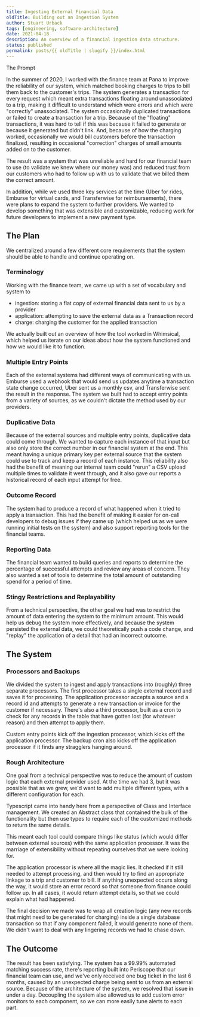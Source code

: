 ```yaml
---
title: Ingesting External Financial Data
oldTitle: Building out an Ingestion System
author: Stuart Urback
tags: [engineering, software-architecture]
date: 2021-04-18
description: An overview of a financial ingestion data structure.
status: published
permalink: posts/{{ oldTitle | slugify }}/index.html
---
```


The Prompt

In the summer of 2020, I worked with the finance team at Pana to improve the reliability of our system, which matched booking charges to trips to bill them back to the customer's trips. The system generates a transaction for every request which meant extra transactions floating around unassociated to a trip, making it difficult to understand which were errors and which were "correctly" unassociated. The system occasionally duplicated transactions or failed to create a transaction for a trip. Because of the "floating" transactions, it was hard to tell if this was because it failed to generate or because it generated but didn't link. And, because of how the charging worked, occasionally we would bill customers before the transaction finalized, resulting in occasional "correction" charges of small amounts added on to the customer.

The result was a system that was unreliable and hard for our financial team to use (to validate we knew where our money was) and reduced trust from our customers who had to follow up with us to validate that we billed them the correct amount.

In addition, while we used three key services at the time (Uber for rides, Emburse for virtual cards, and Transferwise for reimbursements), there were plans to expand the system to further providers. We wanted to develop something that was extensible and customizable, reducing work for future developers to implement a new payment type.

## The Plan

We centralized around a few different core requirements that the system should be able to handle and continue operating on.

### Terminology

Working with the finance team, we came up with a set of vocabulary and system to

- ingestion: storing a flat copy of external financial data sent to us by a provider
- application: attempting to save the external data as a Transaction record
- charge: charging the customer for the applied transaction

We actually built out an overview of how the tool worked in Whimsical, which helped us iterate on our ideas about how the system functioned and how we would like it to function.

### Multiple Entry Points

Each of the external systems had different ways of communicating with us. Emburse used a webhook that would send us updates anytime a transaction state change occurred, Uber sent us a monthly csv, and Transferwise sent the result in the response. The system we built had to accept entry points from a variety of sources, as we couldn't dictate the method used by our providers.

### Duplicative Data

Because of the external sources and multiple entry points, duplicative data could come through. We wanted to capture each instance of that input but also only store the correct number in our financial system at the end. This meant having a unique primary key per external source that the system could use to track and keep a record of each instance. This reliability also had the benefit of meaning our internal team could "rerun" a CSV upload multiple times to validate it went through, and it also gave our reports a historical record of each input attempt for free.

### Outcome Record

The system had to produce a record of what happened when it tried to apply a transaction. This had the benefit of making it easier for on-call developers to debug issues if they came up (which helped us as we were running initial tests on the system) and also support reporting tools for the financial teams.

### Reporting Data

The financial team wanted to build queries and reports to determine the percentage of successful attempts and review any areas of concern. They also wanted a set of tools to determine the total amount of outstanding spend for a period of time.

### Stingy Restrictions and Replayability

From a technical perspective, the other goal we had was to restrict the amount of data entering the system to the minimum amount. This would help us debug the system more effectively, and because the system persisted the external data, we could theoretically push a code change, and "replay" the application of a detail that had an incorrect outcome.

## The System

### Processors and Backups

We divided the system to ingest and apply transactions into (roughly) three separate processors. The first processor takes a single external record and saves it for processing. The application processor accepts a source and a record id and attempts to generate a new transaction or invoice for the customer if necessary. There's also a third processor, built as a cron to check for any records in the table that have gotten lost (for whatever reason) and then attempt to apply them.

Custom entry points kick off the ingestion processor, which kicks off the application processor. The backup cron also kicks off the application processor if it finds any stragglers hanging around.

### Rough Architecture

One goal from a technical perspective was to reduce the amount of custom logic that each external provider used. At the time we had 3, but it was possible that as we grew, we'd want to add multiple different types, with a different configuration for each.

Typescript came into handy here from a perspective of Class and Interface management. We created an Abstract class that contained the bulk of the functionality but then use types to require each of the customized methods to return the same details.

This meant each tool could compare things like status (which would differ between external sources) with the same application processor. It was the marriage of extensibility without repeating ourselves that we were looking for.

The application processor is where all the magic lies. It checked if it still needed to attempt processing, and then would try to find an appropriate linkage to a trip and customer to bill. If anything unexpected occurs along the way, it would store an error record so that someone from finance could follow up. In all cases, it would return attempt details, so that we could explain what had happened.

The final decision we made was to wrap all creation logic (any new records that might need to be generated for charging) inside a single database transaction so that if any component failed, it would generate none of them. We didn't want to deal with any lingering records we had to chase down.

## The Outcome

The result has been satisfying. The system has a 99.99% automated matching success rate, there's reporting built into Periscope that our financial team can use, and we've only received one bug ticket in the last 6 months, caused by an unexpected charge being sent to us from an external source. Because of the architecture of the system, we resolved that issue in under a day. Decoupling the system also allowed us to add custom error monitors to each component, so we can more easily tune alerts to each part.
